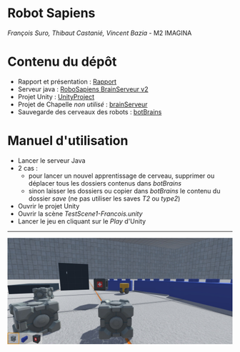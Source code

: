 # Robot Sapiens

_François Suro, Thibaut Castanié, Vincent Bazia_ - M2 IMAGINA

# Contenu du dépôt

- Rapport et présentation : [Rapport](./Rapport)
- Serveur java : [RoboSapiens BrainServeur v2](./robosapiensBrainServ_2)
- Projet Unity : [UnityProject](./RobosapiensUnityProject)
- Projet de Chapelle _non utilisé_ : [brainServeur](robosapiensBrainServ)
- Sauvegarde des cerveaux des robots : [botBrains](./robosapiensBrainServ_2/botBrains/)

# Manuel d'utilisation

- Lancer le serveur Java 
- 2 cas :
    + pour lancer un nouvel apprentissage de cerveau, supprimer ou déplacer tous les dossiers contenus dans _botBrains_
    + sinon laisser les dossiers ou copier dans _botBrains_ le contenu du dossier _save_ (ne pas utiliser les saves _T2_ ou _type2_)
- Ouvrir le projet Unity
- Ouvrir la scène _TestScene1-Francois.unity_
- Lancer le jeu en cliquant sur le _Play_ d'Unity

----

![scene_29nov](./2015-11-29_23-56-32.jpg)